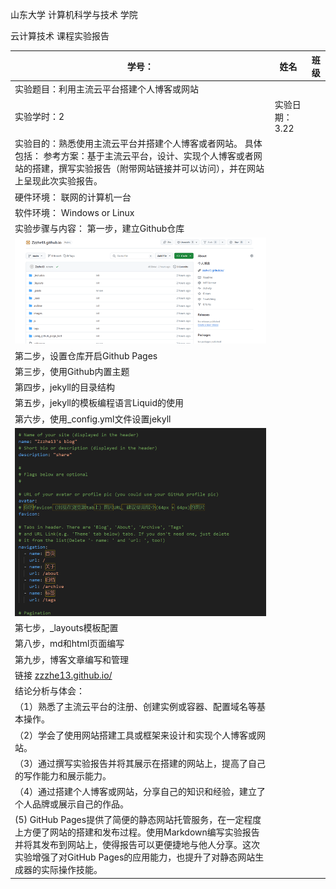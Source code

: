 山东大学  计算机科学与技术  学院

  云计算技术  课程实验报告



 

| 学号：                 | 姓名            | 班级 |
| ------------------------------------------------------------ | --------------- | ---- |
| 实验题目：利用主流云平台搭建个人博客或网站                   |||
| 实验学时：2                                                  | 实验日期： 3.22 |      |
| 实验目的：熟悉使用主流云平台并搭建个人博客或者网站。  具体包括：  参考方案：基于主流云平台，设计、实现个人博客或者网站的搭建，撰写实验报告（附带网站链接并可以访问），并在网站上呈现此次实验报告。 |                 |      |
| 硬件环境：   联网的计算机一台                                |                 |      |
| 软件环境：  Windows or Linux                                 |                 |      |
| 实验步骤与内容：     第一步，建立Github仓库 |||
|![img](clip_image002.png)     |||
|第二步，设置仓库开启Github Pages  |||
|第三步，使用Github内置主题  |||
|第四步，jekyll的目录结构   |||
|第五步，jekyll的模板编程语言Liquid的使用   |||
|第六步，使用_config.yml文件设置jekyll   |||
|![img](clip_image004.png)     |||
|第七步，_layouts模板配置  |||
|第八步，md和html页面编写 |||
|第九步，博客文章编写和管理 |||
|链接  [zzzhe13.github.io/](https://zzzhe13.github.io/) |                 ||
|结论分析与体会：|||
|（1）熟悉了主流云平台的注册、创建实例或容器、配置域名等基本操作。|||
|（2）学会了使用网站搭建工具或框架来设计和实现个人博客或网站。|||
|（3）通过撰写实验报告并将其展示在搭建的网站上，提高了自己的写作能力和展示能力。|||
|（4）通过搭建个人博客或网站，分享自己的知识和经验，建立了个人品牌或展示自己的作品。|||
| (5) GitHub Pages提供了简便的静态网站托管服务，在一定程度上方便了网站的搭建和发布过程。使用Markdown编写实验报告并将其发布到网站上，使得报告可以更便捷地与他人分享。这次实验增强了对GitHub Pages的应用能力，也提升了对静态网站生成器的实际操作技能。 |||